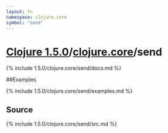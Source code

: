 ```yaml
---
layout: fn
namespace: clojure.core
symbol: "send"
---
```


# [Clojure 1.5.0](../../)/[clojure.core](../)/send

{% include 1.5.0/clojure.core/send/docs.md %}

##Examples

{% include 1.5.0/clojure.core/send/examples.md %}
## Source
{% include 1.5.0/clojure.core/send/src.md %}

